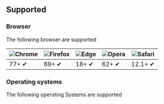 ## Supported

### Browser

The following browser are supported

![Chrome](https://blicc.org/docs/images/chrome_48x48.png) | ![Firefox](https://blicc.org/docs/images/firefox_48x48.png) | ![Edge](https://blicc.org/docs/images/edge_48x48.png) | ![Opera](https://blicc.org/docs/images/opera_48x48.png) | ![Safari](https://blicc.org/docs/images/safari_48x48.png)
--- | --- | --- | --- | --- |
77+ ✔ | 69+ ✔ | 18+ ✔ | 62+ ✔ | 12.1+ ✔ |

### Operating systems

The following operating Systems are supported
